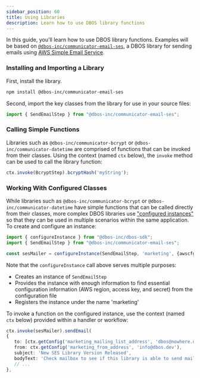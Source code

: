 ```yaml
---
sidebar_position: 60
title: Using Libraries
description: Learn how to use DBOS library functions
---
```


In this guide, you'll learn how to use DBOS library functions.  Examples will be based on [`@dbos-inc/communicator-email-ses`](https://www.npmjs.com/package/@dbos-inc/communicator-email-ses), a DBOS library for sending emails using [AWS Simple Email Service](https://aws.amazon.com/ses/).

### Installing and Importing a Library

First, install the library.
```bash
npm install @dbos-inc/communicator-email-ses
```

Second, import the key classes from the library for use in your source files:
```typescript
import { SendEmailStep } from "@dbos-inc/communicator-email-ses";
```

### Calling Simple Functions
Libraries such as `@dbos-inc/communicator-bcrypt` or `@dbos-inc/communicator-datetime` are comprised of functions that can be invoked from their classes.  Using the context (named `ctx` below), the `invoke` method can be used to call the library function:
```typescript
ctx.invoke(BcryptStep).bcryptHash('myString');
```

### Working With Configured Classes
While libraries such as `@dbos-inc/communicator-bcrypt` or `@dbos-inc/communicator-datetime` have simple functions that can be called directly from their classes, more complex DBOS libraries use ["configured instances"](../programmingmodel/configured-instances) so that they can be used in multiple scenarios within the same application.  To create and configure an instance:

```typescript
import { configureInstance } from "@dbos-inc/dbos-sdk";
import { SendEmailStep } from "@dbos-inc/communicator-email-ses";

const sesMailer = configureInstance(SendEmailStep, 'marketing', {awscfgname: 'marketing_email_aws_config'});
```

Note that the `configureInstance` call above serves multiple purposes:
* Creates an instance of `SendEmailStep`
* Provides the instance with enough information to find essential configuration information (AWS region, access key, and secret) from the configuration file
* Registers the instance under the name 'marketing'

To invoke a function on the configured instance, use the context (named `ctx` below) provided within a handler or workflow:
```typescript
ctx.invoke(sesMailer).sendEmail(
{
   to: [ctx.getConfig('marketing_mailing_list_address', 'dbos@nowhere.dev')],
   from: ctx.getConfig('marketing_from_address', 'info@dbos.dev'),
   subject: 'New SES Library Version Released',
   bodyText: 'Check mailbox to see if this library is able to send mail about itself.',
   // ...
},
```
